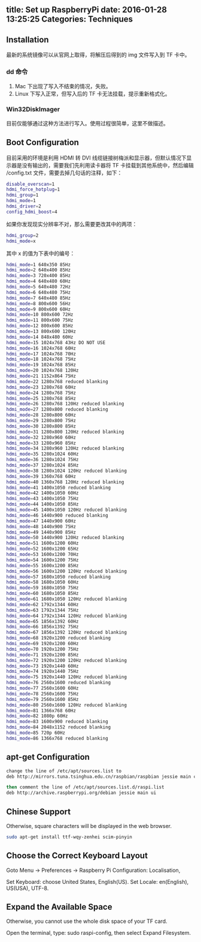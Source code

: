 title: Set up RaspberryPi
date: 2016-01-28 13:25:25
Categories: Techniques
---

## Installation

最新的系统镜像可以从官网上取得，将解压后得到的 img 文件写入到 TF 卡中。

### dd 命令

1. Mac 下出现了写入不结束的情况，失败。
2. Linux 下写入正常，但写入后的 TF 卡无法挂载，提示重新格式化。

### Win32DiskImager

目前仅能够通过这种方法进行写入。使用过程很简单，这里不做描述。

## Boot Configuration

目前采用的环境是利用 HDMI 转 DVI 线缆链接树梅派和显示器，但默认情况下显示器是没有输出的，需要我们先利用读卡器将 TF 卡挂载到其他系统中，然后编辑 /config.txt 文件，需要去掉几句话的注释，如下：

``` bash
disable_overscan=1
hdmi_force_hotplug=1
hdmi_group=1
hdmi_mode=1
hdmi_driver=2
config_hdmi_boost=4
```
如果你发现现实分辨率不对，那么需要更改其中的两项：

``` bash
hdmi_group=2
hdmi_mode=x
```

其中 x 的值为下表中的编号：

``` bash
hdmi_mode=1 640x350 85Hz
hdmi_mode=2 640x400 85Hz
hdmi_mode=3 720x400 85Hz
hdmi_mode=4 640x480 60Hz
hdmi_mode=5 640x480 72Hz
hdmi_mode=6 640x480 75Hz
hdmi_mode=7 640x480 85Hz
hdmi_mode=8 800x600 56Hz
hdmi_mode=9 800x600 60Hz
hdmi_mode=10 800x600 72Hz
hdmi_mode=11 800x600 75Hz
hdmi_mode=12 800x600 85Hz
hdmi_mode=13 800x600 120Hz
hdmi_mode=14 848x480 60Hz
hdmi_mode=15 1024x768 43Hz DO NOT USE
hdmi_mode=16 1024x768 60Hz
hdmi_mode=17 1024x768 70Hz
hdmi_mode=18 1024x768 75Hz
hdmi_mode=19 1024x768 85Hz
hdmi_mode=20 1024x768 120Hz
hdmi_mode=21 1152x864 75Hz
hdmi_mode=22 1280x768 reduced blanking
hdmi_mode=23 1280x768 60Hz
hdmi_mode=24 1280x768 75Hz
hdmi_mode=25 1280x768 85Hz
hdmi_mode=26 1280x768 120Hz reduced blanking
hdmi_mode=27 1280x800 reduced blanking
hdmi_mode=28 1280x800 60Hz
hdmi_mode=29 1280x800 75Hz
hdmi_mode=30 1280x800 85Hz
hdmi_mode=31 1280x800 120Hz reduced blanking
hdmi_mode=32 1280x960 60Hz
hdmi_mode=33 1280x960 85Hz
hdmi_mode=34 1280x960 120Hz reduced blanking
hdmi_mode=35 1280x1024 60Hz
hdmi_mode=36 1280x1024 75Hz
hdmi_mode=37 1280x1024 85Hz
hdmi_mode=38 1280x1024 120Hz reduced blanking
hdmi_mode=39 1360x768 60Hz
hdmi_mode=40 1360x768 120Hz reduced blanking
hdmi_mode=41 1400x1050 reduced blanking
hdmi_mode=42 1400x1050 60Hz
hdmi_mode=43 1400x1050 75Hz
hdmi_mode=44 1400x1050 85Hz
hdmi_mode=45 1400x1050 120Hz reduced blanking
hdmi_mode=46 1440x900 reduced blanking
hdmi_mode=47 1440x900 60Hz
hdmi_mode=48 1440x900 75Hz
hdmi_mode=49 1440x900 85Hz
hdmi_mode=50 1440x900 120Hz reduced blanking
hdmi_mode=51 1600x1200 60Hz
hdmi_mode=52 1600x1200 65Hz
hdmi_mode=53 1600x1200 70Hz
hdmi_mode=54 1600x1200 75Hz
hdmi_mode=55 1600x1200 85Hz
hdmi_mode=56 1600x1200 120Hz reduced blanking
hdmi_mode=57 1680x1050 reduced blanking
hdmi_mode=58 1680x1050 60Hz
hdmi_mode=59 1680x1050 75Hz
hdmi_mode=60 1680x1050 85Hz
hdmi_mode=61 1680x1050 120Hz reduced blanking
hdmi_mode=62 1792x1344 60Hz
hdmi_mode=63 1792x1344 75Hz
hdmi_mode=64 1792x1344 120Hz reduced blanking
hdmi_mode=65 1856x1392 60Hz
hdmi_mode=66 1856x1392 75Hz
hdmi_mode=67 1856x1392 120Hz reduced blanking
hdmi_mode=68 1920x1200 reduced blanking
hdmi_mode=69 1920x1200 60Hz
hdmi_mode=70 1920x1200 75Hz
hdmi_mode=71 1920x1200 85Hz
hdmi_mode=72 1920x1200 120Hz reduced blanking
hdmi_mode=73 1920x1440 60Hz
hdmi_mode=74 1920x1440 75Hz
hdmi_mode=75 1920x1440 120Hz reduced blanking
hdmi_mode=76 2560x1600 reduced blanking
hdmi_mode=77 2560x1600 60Hz
hdmi_mode=78 2560x1600 75Hz
hdmi_mode=79 2560x1600 85Hz
hdmi_mode=80 2560x1600 120Hz reduced blanking
hdmi_mode=81 1366x768 60Hz
hdmi_mode=82 1080p 60Hz
hdmi_mode=83 1600x900 reduced blanking
hdmi_mode=84 2048x1152 reduced blanking
hdmi_mode=85 720p 60Hz
hdmi_mode=86 1366x768 reduced blanking
```

## apt-get Configuration

``` bash
change the line of /etc/apt/sources.list to
deb http://mirrors.tuna.tsinghua.edu.cn/raspbian/raspbian jessie main contrib non-free rpi

then comment the line of /etc/apt/sources.list.d/raspi.list
deb http://archive.raspberrypi.org/debian jessie main ui
```

## Chinese Support

Otherwise, square characters will be displayed in the web browser.

``` bash
sudo apt-get install ttf-wqy-zenhei scim-pinyin
```

## Choose the Correct Keyboard Layout

Goto Menu -> Preferences -> Raspberry Pi Configuration: Localisation,

Set Keyboard: choose United States, English(US).
Set Locale: en(English), US(USA), UTF-8.

## Expand the Available Space

Otherwise, you cannot use the whole disk space of your TF card.

Open the terminal, type: sudo raspi-config, then select Expand Filesystem.
